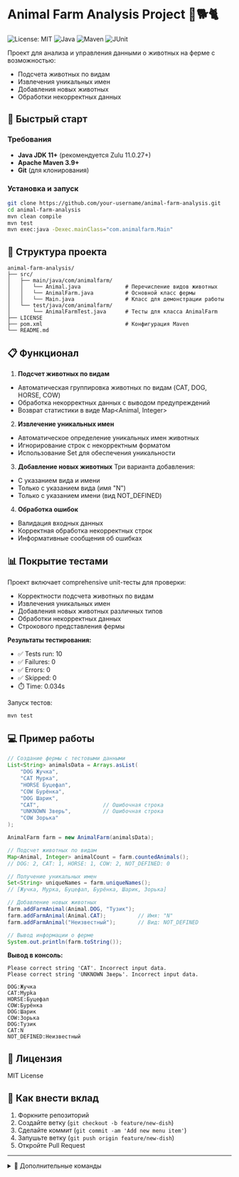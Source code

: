 # Animal Farm Analysis Project 🐄🐕🐈

![License: MIT](https://img.shields.io/badge/License-MIT-yellow.svg)
![Java](https://img.shields.io/badge/Java-11+-blue)
![Maven](https://img.shields.io/badge/Maven-3.9+-orangeм)
![JUnit](https://img.shields.io/badge/JUnit-5-red)

Проект для анализа и управления данными о животных на ферме с возможностью:
- Подсчета животных по видам
- Извлечения уникальных имен
- Добавления новых животных
- Обработки некорректных данных

## 🚀 Быстрый старт
### Требования
- **Java JDK 11+** (рекомендуется Zulu 11.0.27+)
- **Apache Maven 3.9+**
- **Git** (для клонирования)

### Установка и запуск
```bash
git clone https://github.com/your-username/animal-farm-analysis.git
cd animal-farm-analysis
mvn clean compile
mvn test
mvn exec:java -Dexec.mainClass="com.animalfarm.Main"
```

## 📂 Структура проекта
```
animal-farm-analysis/
├── src/
│   ├── main/java/com/animalfarm/
│   │   └── Animal.java              # Перечисление видов животных
│   │   └── AnimalFarm.java          # Основной класс фермы
│   │   └── Main.java                # Класс для демонстрации работы
│   └── test/java/com/animalfarm/
│       └── AnimalFarmTest.java      # Тесты для класса AnimalFarm
├── LICENSE
├── pom.xml                          # Конфигурация Maven
└── README.md
```

## 📋 Функционал
1. **Подсчет животных по видам**
- Автоматическая группировка животных по видам (CAT, DOG, HORSE, COW)
- Обработка некорректных данных с выводом предупреждений
- Возврат статистики в виде Map<Animal, Integer>

2. **Извлечение уникальных имен**
- Автоматическое определение уникальных имен животных
- Игнорирование строк с некорректным форматом
- Использование Set для обеспечения уникальности

 3. **Добавление новых животных**
Три варианта добавления:
- С указанием вида и имени
- Только с указанием вида (имя "N")
- Только с указанием имени (вид NOT_DEFINED)

4. **Обработка ошибок**
- Валидация входных данных
- Корректная обработка некорректных строк
- Информативные сообщения об ошибках

## 📊 Покрытие тестами
Проект включает comprehensive unit-тесты для проверки:
- Корректности подсчета животных по видам
- Извлечения уникальных имен
- Добавления новых животных различных типов
- Обработки некорректных данных
- Строкового представления фермы

**Результаты тестирования:**
- ✅ Tests run: 10
- ✅ Failures: 0
- ✅ Errors: 0
- ✅ Skipped: 0
- ⏱️ Time: 0.034s

Запуск тестов:
```bash
mvn test
```

## 💻 Пример работы
```java
// Создание фермы с тестовыми данными
List<String> animalsData = Arrays.asList(
    "DOG Жучка", 
    "CAT Мурка", 
    "HORSE Буцефал",
    "COW Бурёнка", 
    "DOG Шарик", 
    "CAT",                    // Ошибочная строка
    "UNKNOWN Зверь",          // Ошибочная строка
    "COW Зорька"
);

AnimalFarm farm = new AnimalFarm(animalsData);

// Подсчет животных по видам
Map<Animal, Integer> animalCount = farm.countedAnimals();
// DOG: 2, CAT: 1, HORSE: 1, COW: 2, NOT_DEFINED: 0

// Получение уникальных имен
Set<String> uniqueNames = farm.uniqueNames();
// [Жучка, Мурка, Буцефал, Бурёнка, Шарик, Зорька]

// Добавление новых животных
farm.addFarmAnimal(Animal.DOG, "Тузик");
farm.addFarmAnimal(Animal.CAT);          // Имя: "N"
farm.addFarmAnimal("Неизвестный");       // Вид: NOT_DEFINED

// Вывод информации о ферме
System.out.println(farm.toString());
```

**Вывод в консоль:**
```
Please correct string 'CAT'. Incorrect input data.
Please correct string 'UNKNOWN Зверь'. Incorrect input data.

DOG:Жучка
CAT:Мурka
HORSE:Буцефал
COW:Бурёнка
DOG:Шарик
COW:Зорька
DOG:Тузик
CAT:N
NOT_DEFINED:Неизвестный
```

## 📜 Лицензия
MIT License

## 🤝 Как внести вклад
1. Форкните репозиторий
2. Создайте ветку (`git checkout -b feature/new-dish`)
3. Сделайте коммит (`git commit -am 'Add new menu item'`)
4. Запушьте ветку (`git push origin feature/new-dish`)
5. Откройте Pull Request

---

<details>
<summary>🔧 Дополнительные команды</summary>

```bash
# Запуск тестов с отчетом
mvn test surefire-report:report

# Анализ кода
mvn pmd:pmd checkstyle:checkstyle
```
</details>